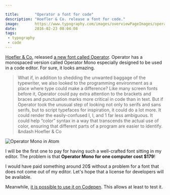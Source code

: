 ```yaml
---

title:       "Operator a font for code"
description: "Hoefler & Co. release a font for code."
image:       https://www.typography.com/images/overviewPageImages/operator_14.png
date:        2016-02-23 08:04:08
tags:
 - typography
 - code
---
```


[Hoefler & Co.](https://www.typography.com/) released [a new font called Operator](https://www.typography.com/blog/introducing-operator).
Operator has a monospaced version called Operator Mono especially designed to be used in a code editor. For sure, it looks amazing.

> What if, in addition to shedding the unwanted baggage of the typewriter, we also looked to the programming environment as a place where type could make a difference? Like many screen fonts before it, Operator could pay extra attention to the brackets and braces and punctuation marks more critical in code than in text. But if Operator took the unusual step of looking not only to serifs and sans serifs, but to script typefaces for inspiration, it could do a lot more. It could render the easily-confused I, l, and 1 far less ambiguous. It could help “color” syntax in a way that transcends the actual use of color, ensuring that different parts of a program are easier to identify.
> &ndash Hoefler & Co

![Operator Mono in Atom](https://cdn.typography.com/assets/images/blog/operator_ide2.png)

I will be the first one to pay for having such a well-crafted font sitting in my editor. The problem is that **Operator Mono for one computer cost $179**!

I would have paid something around 20$ without a problem for a font that does not come out of my editor. Let's hope that a license for developers will be available.

Meanwhile, [it is possible to use it on Codepen](https://blog.codepen.io/2016/02/18/new-typeface-operator/). This allows at least to test it.
